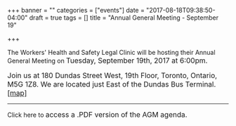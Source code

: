 +++
banner = ""
categories = ["events"]
date = "2017-08-18T09:38:50-04:00"
draft = true
tags = []
title = "Annual General Meeting - September 19"

+++


The Workers' Health and Safety Legal Clinic will be hosting their Annual General Meeting on <span style="font-size: 1rem;">Tuesday, September 19th, 2017 at 6:00pm.&nbsp;</span>

<span style="font-size: 1rem;">Join us at&nbsp;</span><span style="font-size: 1rem;">180 Dundas Street West, 19th Floor, Toronto, Ontario, M5G 1Z8. We are located just East of the Dundas Bus Terminal. <a href="https://www.google.ca/maps/place/180+Dundas+St+W,+Toronto,+ON+M5G+1Z8/@43.6553401,-79.3888502,17z/data=!3m1!4b1!4m5!3m4!1s0x882b34c95da7b23f:0xd3ee4b71d5ce1cf7!8m2!3d43.6553401!4d-79.3866615">[map]</a></span>

-------

Click here to <span style="font-size: 1rem;">access a .PDF version of the AGM agenda.&nbsp;</span>